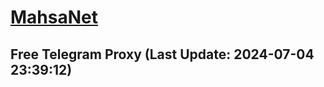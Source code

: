 
# [MahsaNet](https://t.me/mahsa_net)
## Free Telegram Proxy (Last Update: 2024-07-04 23:39:12)

    